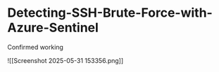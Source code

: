 # Detecting-SSH-Brute-Force-with-Azure-Sentinel

Confirmed working

![[Screenshot 2025-05-31 153356.png]]